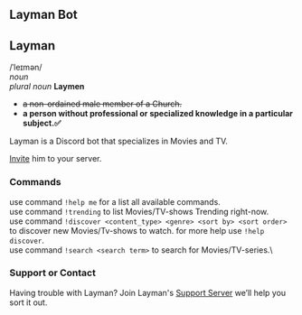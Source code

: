 ## Layman Bot

## Layman
/ˈleɪmən/<br/>
_noun_<br/>
_plural noun_ __Laymen__<br/>
* ~~a non-ordained male member of a Church.~~
* __a person without professional or specialized knowledge in a particular subject.✅__

Layman is a Discord bot that specializes in Movies and TV.

[Invite](https://discord.com/api/oauth2/authorize?client_id=934308493761069068&permissions=534723946560&scope=bot) him to your server.

### Commands

use command ```!help me``` for a list all available commands.\
use command ```!trending``` to list Movies/TV-shows Trending right-now.\
use command ```!discover <content_type> <genre> <sort by> <sort order>``` to discover new Movies/Tv-shows to watch. for more help use ```!help discover```.\
use command ```!search <search term>``` to search for Movies/TV-series.\

### Support or Contact

Having trouble with Layman? Join Layman's [Support Server](https://discord.gg/KqGUtNwQE4) we’ll help you sort it out.
